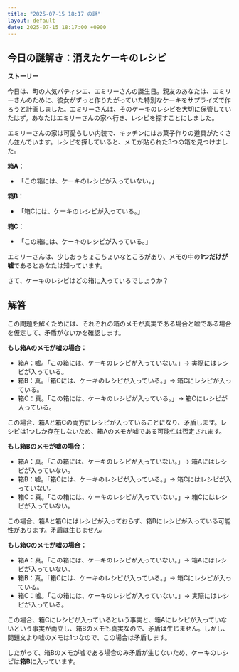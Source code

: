 ```yaml
---
title: "2025-07-15 18:17 の謎"
layout: default
date: 2025-07-15 18:17:00 +0900
---
```

## 今日の謎解き：消えたケーキのレシピ

**ストーリー**

今日は、町の人気パティシエ、エミリーさんの誕生日。親友のあなたは、エミリーさんのために、彼女がずっと作りたがっていた特別なケーキをサプライズで作ろうと計画しました。エミリーさんは、そのケーキのレシピを大切に保管していたはず。あなたはエミリーさんの家へ行き、レシピを探すことにしました。

エミリーさんの家は可愛らしい内装で、キッチンにはお菓子作りの道具がたくさん並んでいます。レシピを探していると、メモが貼られた3つの箱を見つけました。

**箱A**：
*   「この箱には、ケーキのレシピが入っていない。」

**箱B**：
*   「箱Cには、ケーキのレシピが入っている。」

**箱C**：
*   「この箱には、ケーキのレシピが入っている。」

エミリーさんは、少しおっちょこちょいなところがあり、メモの中の**1つだけが嘘**であるとあなたは知っています。

さて、ケーキのレシピはどの箱に入っているでしょうか？

## 解答

この問題を解くためには、それぞれの箱のメモが真実である場合と嘘である場合を仮定して、矛盾がないかを確認します。

**もし箱Aのメモが嘘の場合：**

*   箱A：嘘。「この箱には、ケーキのレシピが入っていない。」→ 実際にはレシピが入っている。
*   箱B：真。「箱Cには、ケーキのレシピが入っている。」→ 箱Cにレシピが入っている。
*   箱C：真。「この箱には、ケーキのレシピが入っている。」→ 箱Cにレシピが入っている。

この場合、箱Aと箱Cの両方にレシピが入っていることになり、矛盾します。レシピは1つしか存在しないため、箱Aのメモが嘘である可能性は否定されます。

**もし箱Bのメモが嘘の場合：**

*   箱A：真。「この箱には、ケーキのレシピが入っていない。」→ 箱Aにはレシピが入っていない。
*   箱B：嘘。「箱Cには、ケーキのレシピが入っている。」→ 箱Cにはレシピが入っていない。
*   箱C：真。「この箱には、ケーキのレシピが入っていない。」→ 箱Cにはレシピが入っていない。

この場合、箱Aと箱Cにはレシピが入っておらず、箱Bにレシピが入っている可能性があります。矛盾は生じません。

**もし箱Cのメモが嘘の場合：**

*   箱A：真。「この箱には、ケーキのレシピが入っていない。」→ 箱Aにはレシピが入っていない。
*   箱B：真。「箱Cには、ケーキのレシピが入っている。」→ 箱Cにレシピが入っている。
*   箱C：嘘。「この箱には、ケーキのレシピが入っていない。」→ 実際にはレシピが入っている。

この場合、箱Cにレシピが入っているという事実と、箱Aにレシピが入っていないという事実が両立し、箱Bのメモも真実なので、矛盾は生じません。しかし、問題文より嘘のメモは1つなので、この場合は矛盾します。

したがって、箱Bのメモが嘘である場合のみ矛盾が生じないため、ケーキのレシピは**箱B**に入っています。
